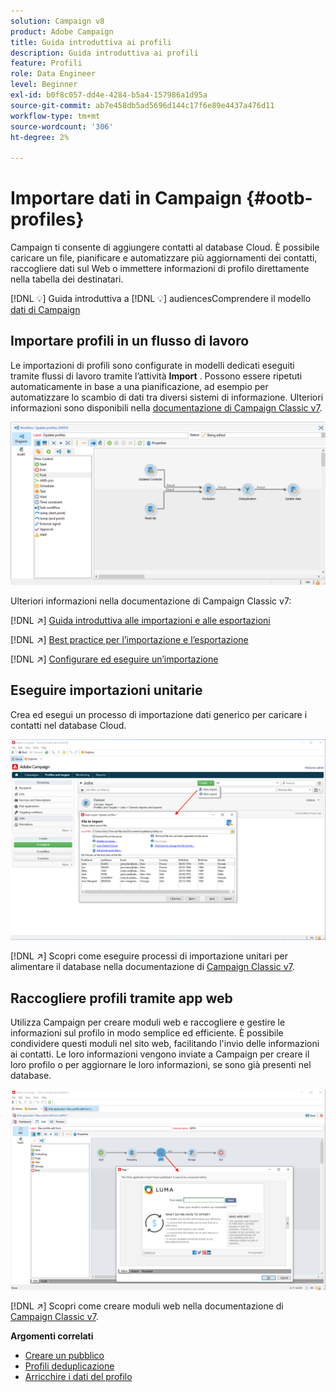 ```yaml
---
solution: Campaign v8
product: Adobe Campaign
title: Guida introduttiva ai profili
description: Guida introduttiva ai profili
feature: Profili
role: Data Engineer
level: Beginner
exl-id: b0f8c057-dd4e-4284-b5a4-157986a1d95a
source-git-commit: ab7e458db5ad5696d144c17f6e89e4437a476d11
workflow-type: tm+mt
source-wordcount: '306'
ht-degree: 2%

---
```


# Importare dati in Campaign {#ootb-profiles}

Campaign ti consente di aggiungere contatti al database Cloud. È possibile caricare un file, pianificare e automatizzare più aggiornamenti dei contatti, raccogliere dati sul Web o immettere informazioni di profilo direttamente nella tabella dei destinatari.

[!DNL :bulb:] Guida introduttiva a  [](audiences.md)
[!DNL :bulb:] audiencesComprendere il modello  [dati di Campaign](../dev/datamodel.md)

## Importare profili in un flusso di lavoro

Le importazioni di profili sono configurate in modelli dedicati eseguiti tramite flussi di lavoro tramite l’attività **Import** . Possono essere ripetuti automaticamente in base a una pianificazione, ad esempio per automatizzare lo scambio di dati tra diversi sistemi di informazione. Ulteriori informazioni sono disponibili nella [documentazione di Campaign Classic v7](https://experienceleague.adobe.com/docs/campaign-classic/using/getting-started/importing-and-exporting-data/import-export-workflows.html).

![](assets/import-wf.png)

Ulteriori informazioni nella documentazione di Campaign Classic v7:

[!DNL :arrow_upper_right:] [Guida introduttiva alle importazioni e alle esportazioni](https://experienceleague.adobe.com/docs/campaign-classic/using/getting-started/importing-and-exporting-data/get-started-data-import-export.html)

[!DNL :arrow_upper_right:] [Best practice per l’importazione e l’esportazione](https://experienceleague.adobe.com/docs/campaign-classic/using/getting-started/importing-and-exporting-data/best-practices/import-export-best-practices.html)

[!DNL :arrow_upper_right:] [Configurare ed eseguire un’importazione](https://experienceleague.adobe.com/docs/campaign-classic/using/getting-started/importing-and-exporting-data/generic-imports-exports/executing-import-jobs.html)

## Eseguire importazioni unitarie

Crea ed esegui un processo di importazione dati generico per caricare i contatti nel database Cloud.

![](assets/new-import.png)

[!DNL :arrow_upper_right:] Scopri come eseguire processi di importazione unitari per alimentare il database nella documentazione di  [Campaign Classic v7](https://experienceleague.adobe.com/docs/campaign-classic/using/getting-started/importing-and-exporting-data/generic-imports-exports/about-generic-imports-exports.html).

## Raccogliere profili tramite app web

Utilizza Campaign per creare moduli web e raccogliere e gestire le informazioni sul profilo in modo semplice ed efficiente. È possibile condividere questi moduli nel sito web, facilitando l&#39;invio delle informazioni ai contatti. Le loro informazioni vengono inviate a Campaign per creare il loro profilo o per aggiornare le loro informazioni, se sono già presenti nel database.

![](assets/web-form-page.png)

[!DNL :arrow_upper_right:] Scopri come creare moduli web nella documentazione di  [Campaign Classic v7](https://experienceleague.adobe.com/docs/campaign-classic/using/designing-content/web-forms/about-web-forms.html).

**Argomenti correlati**

* [Creare un pubblico](audiences.md)
* [Profili deduplicazione](https://experienceleague.adobe.com/docs/campaign-classic/using/automating-with-workflows/use-cases/data-management/deduplication-merge.html)
* [Arricchire i dati del profilo](https://experienceleague.adobe.com/docs/campaign-classic/using/automating-with-workflows/use-cases/data-management/enriching-data.html)

